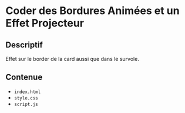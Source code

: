 # Coder des Bordures Animées et un Effet Projecteur

## Descriptif

Effet sur le border de la card aussi que dans le survole.

## Contenue

* `index.html`
* `style.css`
* `script.js`
  